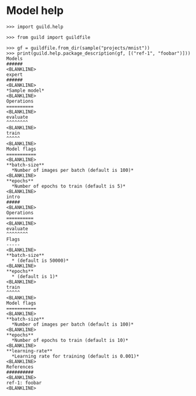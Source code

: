 # Model help

    >>> import guild.help

    >>> from guild import guildfile

    >>> gf = guildfile.from_dir(sample("projects/mnist"))
    >>> print(guild.help.package_description(gf, [("ref-1", "foobar")]))
    Models
    ######
    <BLANKLINE>
    expert
    ######
    <BLANKLINE>
    *Sample model*
    <BLANKLINE>
    Operations
    ==========
    <BLANKLINE>
    evaluate
    ^^^^^^^^
    <BLANKLINE>
    train
    ^^^^^
    <BLANKLINE>
    Model flags
    ===========
    <BLANKLINE>
    **batch-size**
      *Number of images per batch (default is 100)*
    <BLANKLINE>
    **epochs**
      *Number of epochs to train (default is 5)*
    <BLANKLINE>
    intro
    #####
    <BLANKLINE>
    Operations
    ==========
    <BLANKLINE>
    evaluate
    ^^^^^^^^
    Flags
    -----
    <BLANKLINE>
    **batch-size**
      * (default is 50000)*
    <BLANKLINE>
    **epochs**
      * (default is 1)*
    <BLANKLINE>
    train
    ^^^^^
    <BLANKLINE>
    Model flags
    ===========
    <BLANKLINE>
    **batch-size**
      *Number of images per batch (default is 100)*
    <BLANKLINE>
    **epochs**
      *Number of epochs to train (default is 10)*
    <BLANKLINE>
    **learning-rate**
      *Learning rate for training (default is 0.001)*
    <BLANKLINE>
    References
    ##########
    <BLANKLINE>
    ref-1: foobar
    <BLANKLINE>
